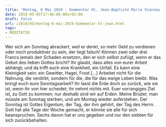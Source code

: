 ```yaml
---
title: 'Montag, 6 Mai 2019 : Kommentar Hl. Jean-Baptiste Marie Vianney'
date: 2019-05-05T17:46:00.001+02:00
draft: false
url: /2019/05/montag-6-mai-2019-kommentar-hl-jean.html
tags: 
- MEDITATIO
---
```


Wer sich am Sonntag abrackert, weil er denkt, so mehr Geld zu verdienen oder noch produktiver zu sein, der liegt falsch! Können zwei oder drei Francs jemals den Schaden ersetzen, den er sich selbst zufügt, wenn er das Gebot des lieben Gottes bricht? Ihr glaubt, dass alles von eurer Arbeit abhängt; und da trifft euch eine Krankheit, ein Unfall. Es kann eine Kleinigkeit sein: ein Gewitter, Hagel, Frost \[…\] Arbeitet nicht für die Nahrung, die verdirbt, sondern für die, die für das ewige Leben bleibt. Was bringt euch eure Sonntagsarbeit? Ihr lasst die Erde doch so zurück, wie sie ist, wenn ihr von hier scheidet; ihr nehmt nichts mit. Euer vorrangiges Ziel ist, zu Gott zu kommen; nur deshalb sind wir auf Erden. Meine Brüder, man müsste am Sonntag sterben, und am Montag wieder auferstehen. Der Sonntag ist Gottes Eigentum, der Tag, der ihm gehört, der Tag des Herrn. Gott hat alle Tage der Woche gemacht, er könnte sie alle für sich beanspruchen. Sechs davon hat er uns gegeben und nur den siebten für sich zurückbehalten.